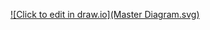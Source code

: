 [![Click to edit in draw.io](Master Diagram.svg)](../drawio-github/edit-diagram.html?repo=SLAP&path=Master%2FDiagram.xml)
